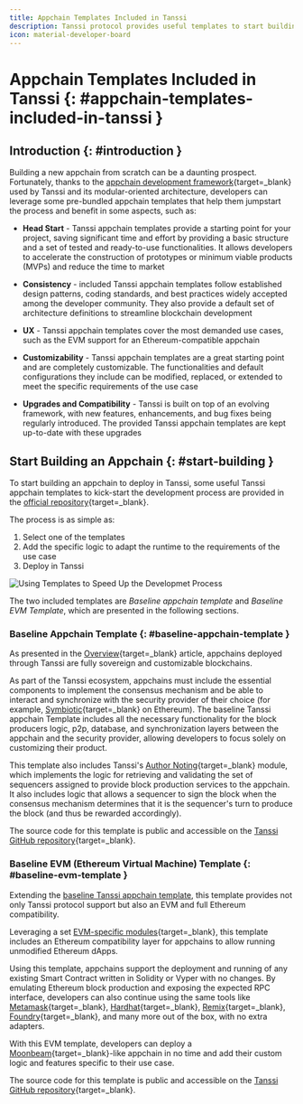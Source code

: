 ```yaml
---
title: Appchain Templates Included in Tanssi
description: Tanssi protocol provides useful templates to start building your appchain, including a ready-to-use EVM template for Ethereum compatibility.
icon: material-developer-board
---
```


# Appchain Templates Included in Tanssi {: #appchain-templates-included-in-tanssi }

## Introduction {: #introduction }

Building a new appchain from scratch can be a daunting prospect. Fortunately, thanks to the [appchain development framework](/learn/framework/overview/){target=\_blank} used by Tanssi and its modular-oriented architecture, developers can leverage some pre-bundled appchain templates that help them jumpstart the process and benefit in some aspects, such as:

- **Head Start** - Tanssi appchain templates provide a starting point for your project, saving significant time and effort by providing a basic structure and a set of tested and ready-to-use functionalities. It allows developers to accelerate the construction of prototypes or minimum viable products (MVPs) and reduce the time to market

- **Consistency** - included Tanssi appchain templates follow established design patterns, coding standards, and best practices widely accepted among the developer community. They also provide a default set of architecture definitions to streamline blockchain development

- **UX** - Tanssi appchain templates cover the most demanded use cases, such as the EVM support for an Ethereum-compatible appchain

- **Customizability** - Tanssi appchain templates are a great starting point and are completely customizable. The functionalities and default configurations they include can be modified, replaced, or extended to meet the specific requirements of the use case

- **Upgrades and Compatibility** - Tanssi is built on top of an evolving framework, with new features, enhancements, and bug fixes being regularly introduced. The provided Tanssi appchain templates are kept up-to-date with these upgrades

## Start Building an Appchain {: #start-building }

To start building an appchain to deploy in Tanssi, some useful Tanssi appchain templates to kick-start the development process are provided in the [official repository](https://github.com/moondance-labs/tanssi){target=\_blank}.

The process is as simple as:

1. Select one of the templates
2. Add the specific logic to adapt the runtime to the requirements of the use case
3. Deploy in Tanssi

![Using Templates to Speed Up the Developmet Process](/images/learn/tanssi/templates/templates-1.webp)

The two included templates are *Baseline appchain template* and *Baseline EVM Template*, which are presented in the following sections.

### Baseline Appchain Template {: #baseline-appchain-template }

As presented in the [Overview](/learn/tanssi/overview/){target=\_blank} article, appchains deployed through Tanssi are fully sovereign and customizable blockchains.

As part of the Tanssi ecosystem, appchains must include the essential components to implement the consensus mechanism and be able to interact and synchronize with the security provider of their choice (for example, [Symbiotic](https://symbiotic.fi/){target=\_blank} on Ethereum). The baseline Tanssi appchain Template includes all the necessary functionality for the block producers logic, p2p, database, and synchronization layers between the appchain and the security provider, allowing developers to focus solely on customizing their product.

This template also includes Tanssi's [Author Noting](https://github.com/moondance-labs/tanssi/blob/master/pallets/author-noting/src/lib.rs){target=\_blank} module, which implements the logic for retrieving and validating the set of sequencers assigned to provide block production services to the appchain. It also includes logic that allows a sequencer to sign the block when the consensus mechanism determines that it is the sequencer's turn to produce the block (and thus be rewarded accordingly).

The source code for this template is public and accessible on the [Tanssi GitHub repository](https://github.com/moondance-labs/tanssi/blob/master/container-chains/runtime-templates/simple/src/lib.rs){target=\_blank}.

### Baseline EVM (Ethereum Virtual Machine) Template {: #baseline-evm-template }

Extending the [baseline Tanssi appchain template](#baseline-appchain-template), this template provides not only Tanssi protocol support but also an EVM and full Ethereum compatibility.

Leveraging a set [EVM-specific modules](https://github.com/paritytech/frontier){target=\_blank}, this template includes an Ethereum compatibility layer for appchains to allow running unmodified Ethereum dApps.

Using this template, appchains support the deployment and running of any existing Smart Contract written in Solidity or Vyper with no changes. By emulating Ethereum block production and exposing the expected RPC interface, developers can also continue using the same tools like [Metamask](https://metamask.io){target=\_blank}, [Hardhat](https://hardhat.org){target=\_blank}, [Remix](https://remix.ethereum.org){target=\_blank}, [Foundry](https://github.com/foundry-rs/foundry){target=\_blank}, and many more out of the box, with no extra adapters.

With this EVM template, developers can deploy a [Moonbeam](https://moonbeam.network){target=\_blank}-like appchain in no time and add their custom logic and features specific to their use case.

The source code for this template is public and accessible on the [Tanssi GitHub repository](https://github.com/moondance-labs/tanssi/blob/master/container-chains/runtime-templates/frontier/src/lib.rs){target=\_blank}.